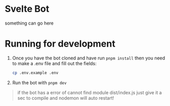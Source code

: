 # Svelte Bot

something can go here

# Running for development

1. Once you have the bot cloned and have run `pnpm install` then you need to make a .env file and fill out the fields:
    ```sh
    cp .env.example .env
    ```

2. Run the bot with `pnpm dev`

> if the bot has a error of cannot find module dist/index.js just give it a sec to compile and nodemon will auto restart!
